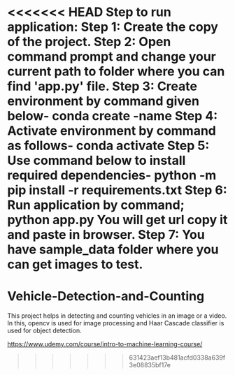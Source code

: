 <<<<<<< HEAD
Step to run application:
Step 1:	Create the copy of the project.
Step 2: Open command prompt and change your current path
to folder where you can find 'app.py' file.
Step 3: Create environment by command given below-
conda create -name <environment name>
Step 4: Activate environment by command as follows-
conda activate <environment name>
Step 5: Use command below to install required dependencies-
python -m pip install -r requirements.txt
Step 6: Run application by command;
python app.py
You will get url copy it and paste in browser.
Step 7: You have sample_data folder where you can get images to test.
=======
# Vehicle-Detection-and-Counting
This project helps in detecting and counting vehicles in an image or a video. In this, opencv is used for image processing and Haar Cascade classifier is used for object detection.

https://www.udemy.com/course/intro-to-machine-learning-course/
>>>>>>> 631423aef13b481acfd0338a639f3e08835bf17e
